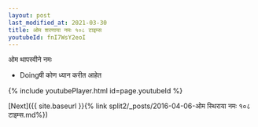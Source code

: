 ```yaml
---
layout: post
last_modified_at: 2021-03-30
title: ओम शरणाया नमः १०८ टाइम्स
youtubeId: fnI7WsY2eoI
---
```

 
 
 ओम थापस्वीने नमः  
 
 -  Doingषी कोण ध्यान करीत आहेत 
 
  
 
  
 
 
 
 
 
 


{% include youtubePlayer.html id=page.youtubeId %}
 
[Next]({{ site.baseurl }}{% link  split2/_posts/2016-04-06-ओम स्थिराया नमः १०८ टाइम्स.md%})
 

